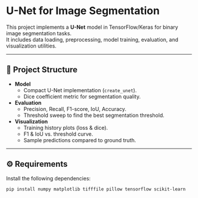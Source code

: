 # U-Net for Image Segmentation

This project implements a **U-Net** model in TensorFlow/Keras for binary image segmentation tasks.  
It includes data loading, preprocessing, model training, evaluation, and visualization utilities.

---

## 📂 Project Structure
- **Model**
  - Compact U-Net implementation (`create_unet`).
  - Dice coefficient metric for segmentation quality.
- **Evaluation**
  - Precision, Recall, F1-score, IoU, Accuracy.
  - Threshold sweep to find the best segmentation threshold.
- **Visualization**
  - Training history plots (loss & dice).
  - F1 & IoU vs. threshold curve.
  - Sample predictions compared to ground truth.

---

## ⚙️ Requirements
Install the following dependencies:

```bash
pip install numpy matplotlib tifffile pillow tensorflow scikit-learn
